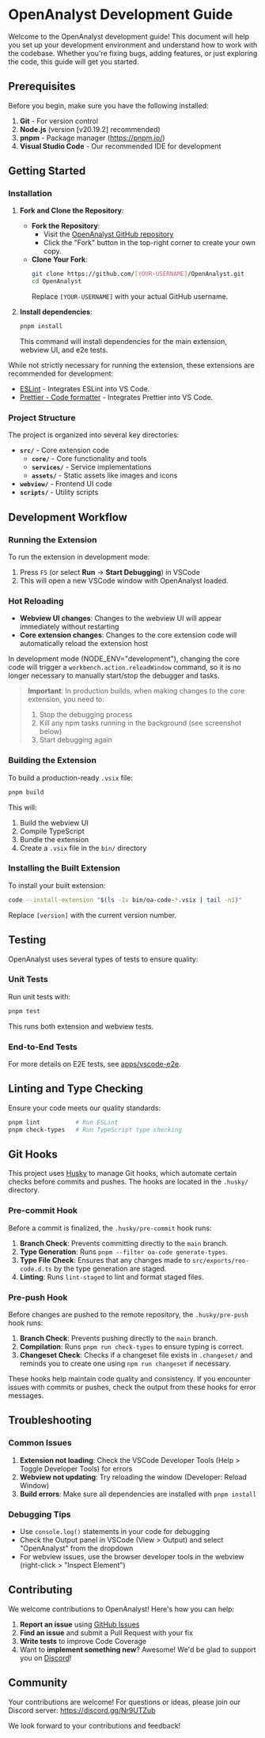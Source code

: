 # OpenAnalyst Development Guide

Welcome to the OpenAnalyst development guide! This document will help you set up your development environment and understand how to work with the codebase. Whether you're fixing bugs, adding features, or just exploring the code, this guide will get you started.

## Prerequisites

Before you begin, make sure you have the following installed:

1. **Git** - For version control
2. **Node.js** (version [v20.19.2] recommended)
3. **pnpm** - Package manager (https://pnpm.io/)
4. **Visual Studio Code** - Our recommended IDE for development

## Getting Started

### Installation

1. **Fork and Clone the Repository**:

    - **Fork the Repository**:
        - Visit the [OpenAnalyst GitHub repository](https://github.com/OpenAnalystInc/OpenAnalyst)
        - Click the "Fork" button in the top-right corner to create your own copy.
    - **Clone Your Fork**:
        ```bash
        git clone https://github.com/[YOUR-USERNAME]/OpenAnalyst.git
        cd OpenAnalyst
        ```
        Replace `[YOUR-USERNAME]` with your actual GitHub username.

2. **Install dependencies**:

    ```bash
    pnpm install
    ```

    This command will install dependencies for the main extension, webview UI, and e2e tests.

While not strictly necessary for running the extension, these extensions are recommended for development:

- [ESLint](https://marketplace.visualstudio.com/items?itemName=dbaeumer.vscode-eslint) - Integrates ESLint into VS Code.
- [Prettier - Code formatter](https://marketplace.visualstudio.com/items?itemName=esbenp.prettier-vscode) - Integrates Prettier into VS Code.

### Project Structure

The project is organized into several key directories:

- **`src/`** - Core extension code
    - **`core/`** - Core functionality and tools
    - **`services/`** - Service implementations
    - **`assets/`** - Static assets like images and icons
- **`webview/`** - Frontend UI code
- **`scripts/`** - Utility scripts

## Development Workflow

### Running the Extension

To run the extension in development mode:

1. Press `F5` (or select **Run** → **Start Debugging**) in VSCode
2. This will open a new VSCode window with OpenAnalyst loaded.

### Hot Reloading

- **Webview UI changes**: Changes to the webview UI will appear immediately without restarting
- **Core extension changes**: Changes to the core extension code will automatically reload the extension host

In development mode (NODE_ENV="development"), changing the core code will trigger a `workbench.action.reloadWindow` command, so it is no longer necessary to manually start/stop the debugger and tasks.

> **Important**: In production builds, when making changes to the core extension, you need to:
>
> 1. Stop the debugging process
> 2. Kill any npm tasks running in the background (see screenshot below)
> 3. Start debugging again


### Building the Extension

To build a production-ready `.vsix` file:

```bash
pnpm build
```

This will:

1. Build the webview UI
2. Compile TypeScript
3. Bundle the extension
4. Create a `.vsix` file in the `bin/` directory

### Installing the Built Extension

To install your built extension:

```bash
code --install-extension "$(ls -1v bin/oa-code-*.vsix | tail -n1)"
```

Replace `[version]` with the current version number.

## Testing

OpenAnalyst uses several types of tests to ensure quality:

### Unit Tests

Run unit tests with:

```bash
pnpm test
```

This runs both extension and webview tests.

### End-to-End Tests

For more details on E2E tests, see [apps/vscode-e2e](apps/vscode-e2e/).

## Linting and Type Checking

Ensure your code meets our quality standards:

```bash
pnpm lint          # Run ESLint
pnpm check-types   # Run TypeScript type checking
```

## Git Hooks

This project uses [Husky](https://typicode.github.io/husky/) to manage Git hooks, which automate certain checks before commits and pushes. The hooks are located in the `.husky/` directory.

### Pre-commit Hook

Before a commit is finalized, the `.husky/pre-commit` hook runs:

1.  **Branch Check**: Prevents committing directly to the `main` branch.
2.  **Type Generation**: Runs `pnpm --filter oa-code generate-types`.
3.  **Type File Check**: Ensures that any changes made to `src/exports/roo-code.d.ts` by the type generation are staged.
4.  **Linting**: Runs `lint-staged` to lint and format staged files.

### Pre-push Hook

Before changes are pushed to the remote repository, the `.husky/pre-push` hook runs:

1.  **Branch Check**: Prevents pushing directly to the `main` branch.
2.  **Compilation**: Runs `pnpm run check-types` to ensure typing is correct.
3.  **Changeset Check**: Checks if a changeset file exists in `.changeset/` and reminds you to create one using `npm run changeset` if necessary.

These hooks help maintain code quality and consistency. If you encounter issues with commits or pushes, check the output from these hooks for error messages.

## Troubleshooting

### Common Issues

1. **Extension not loading**: Check the VSCode Developer Tools (Help > Toggle Developer Tools) for errors
2. **Webview not updating**: Try reloading the window (Developer: Reload Window)
3. **Build errors**: Make sure all dependencies are installed with `pnpm install`

### Debugging Tips

- Use `console.log()` statements in your code for debugging
- Check the Output panel in VSCode (View > Output) and select "OpenAnalyst" from the dropdown
- For webview issues, use the browser developer tools in the webview (right-click > "Inspect Element")

## Contributing

We welcome contributions to OpenAnalyst! Here's how you can help:

1. **Report an issue** using [GitHub Issues](https://github.com/OpenAnalystInc/OpenAnalyst)
2. **Find an issue** and submit a Pull Request with your fix
3. **Write tests** to improve Code Coverage
4. Want to **implement something new**? Awesome! We'd be glad to support you on [Discord](https://discord.gg/Nr9UTZub)!

## Community

Your contributions are welcome! For questions or ideas, please join our Discord server: https://discord.gg/Nr9UTZub

We look forward to your contributions and feedback!